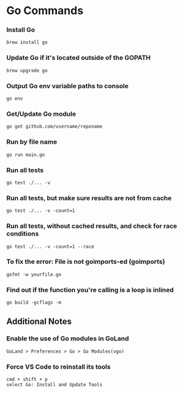 <!----------------------------------------------------------
 :::= === :::====  :::====  :::====      ::: :::====
 :::===== :::  === :::  === :::  ===     ::: :::  ===
 ======== ===  === ===  === ===  ===     === ===  ===
 === ==== ===  === ===  === ===  === ==  === ===  ===
 ===  ===  ======  =======   ======  ======   ======
------------------------------------------------------------>
# Go Commands

### Install Go
```
brew install go
```

### Update Go if it's located outside of the GOPATH
```
brew upgrade go
```

### Output Go env variable paths to console
```
go env
```

### Get/Update Go module
```
go get github.com/username/reponame
```

### Run by file name
```
go run main.go
```

### Run all tests
```
go test ./... -v
```

### Run all tests, but make sure results are not from cache
```
go test ./... -v -count=1
```

### Run all tests, without cached results, and check for race conditions
```
go test ./... -v -count=1 --race
```

### To fix the error: File is not goimports-ed (goimports)
```
gofmt -w yourfile.go
```

### Find out if the function you're calling is a loop is inlined
```
go build -gcflags -m
```

## Additional Notes

### Enable the use of Go modules in GoLand
```
GoLand > Preferences > Go > Go Modules(vgo)
```

### Force VS Code to reinstall its tools
```
cmd + shift + p
select Go: Install and Update Tools
```
